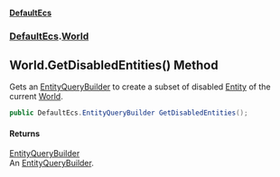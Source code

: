 #### [DefaultEcs](index.md 'index')
### [DefaultEcs](index.md#DefaultEcs 'DefaultEcs').[World](World.md 'DefaultEcs.World')
## World.GetDisabledEntities() Method
Gets an [EntityQueryBuilder](EntityQueryBuilder.md 'DefaultEcs.EntityQueryBuilder') to create a subset of disabled [Entity](Entity.md 'DefaultEcs.Entity') of the current [World](World.md 'DefaultEcs.World').  
```csharp
public DefaultEcs.EntityQueryBuilder GetDisabledEntities();
```
#### Returns
[EntityQueryBuilder](EntityQueryBuilder.md 'DefaultEcs.EntityQueryBuilder')  
An [EntityQueryBuilder](EntityQueryBuilder.md 'DefaultEcs.EntityQueryBuilder').
